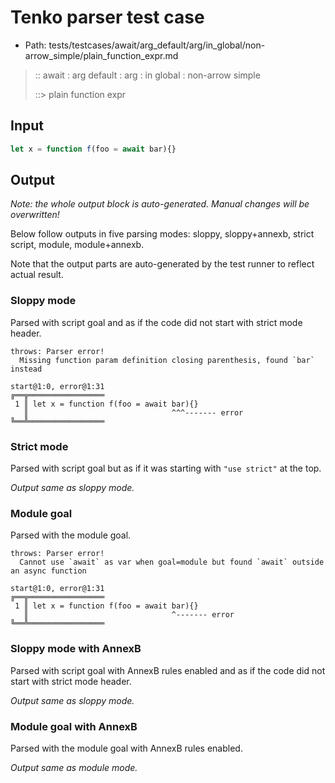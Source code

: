 # Tenko parser test case

- Path: tests/testcases/await/arg_default/arg/in_global/non-arrow_simple/plain_function_expr.md

> :: await : arg default : arg : in global : non-arrow simple
>
> ::> plain function expr

## Input

`````js
let x = function f(foo = await bar){}
`````

## Output

_Note: the whole output block is auto-generated. Manual changes will be overwritten!_

Below follow outputs in five parsing modes: sloppy, sloppy+annexb, strict script, module, module+annexb.

Note that the output parts are auto-generated by the test runner to reflect actual result.

### Sloppy mode

Parsed with script goal and as if the code did not start with strict mode header.

`````
throws: Parser error!
  Missing function param definition closing parenthesis, found `bar` instead

start@1:0, error@1:31
╔══╦═════════════════
 1 ║ let x = function f(foo = await bar){}
   ║                                ^^^------- error
╚══╩═════════════════

`````

### Strict mode

Parsed with script goal but as if it was starting with `"use strict"` at the top.

_Output same as sloppy mode._

### Module goal

Parsed with the module goal.

`````
throws: Parser error!
  Cannot use `await` as var when goal=module but found `await` outside an async function

start@1:0, error@1:31
╔══╦═════════════════
 1 ║ let x = function f(foo = await bar){}
   ║                                ^------- error
╚══╩═════════════════

`````

### Sloppy mode with AnnexB

Parsed with script goal with AnnexB rules enabled and as if the code did not start with strict mode header.

_Output same as sloppy mode._

### Module goal with AnnexB

Parsed with the module goal with AnnexB rules enabled.

_Output same as module mode._
